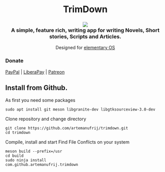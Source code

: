 <div>
  <h1 align="center">TrimDown</h1>
  <h3 align="center"><img src="data/icons/64/com.github.artemanufrij.trimdown.svg"/><br>A simple, feature rich, writing app for writing Novels, Short stories, Scripts and Articles.</h3>
  <p align="center">Designed for <a href="https://elementary.io">elementary OS</a></p>
</div>

### Donate
<a href="https://www.paypal.me/ArtemAnufrij">PayPal</a> | <a href="https://liberapay.com/Artem/donate">LiberaPay</a> | <a href="https://www.patreon.com/ArtemAnufrij">Patreon</a>

## Install from Github.
As first you need some packages
```
sudo apt install git meson libgranite-dev libgtksourceview-3.0-dev
```
Clone repository and change directory
```
git clone https://github.com/artemanufrij/trimdown.git
cd trimdown
```
Compile, install and start Find File Conflicts on your system
```
meson build --prefix=/usr
cd build
sudo ninja install
com.github.artemanufrij.trimdown
